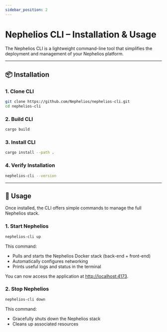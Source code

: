 ```yaml
---
sidebar_position: 2
---
```


# Nephelios CLI – Installation & Usage

The Nephelios CLI is a lightweight command-line tool that simplifies the deployment and management of your Nephelios platform.

---

## 📦 Installation

### 1. Clone CLI

```bash
git clone https://github.com/Nephelios/nephelios-cli.git
cd nephelios-cli
```

### 2. Build CLI

```bash
cargo build
```

### 3. Install CLI

```bash
cargo install --path .
```

### 4. Verify Installation

```bash
nephelios-cli --version
```

---

## 🚀 Usage

Once installed, the CLI offers simple commands to manage the full Nephelios stack.

### 1. Start Nephelios

```bash
nephelios-cli up
```

This command:

- Pulls and starts the Nephelios Docker stack (back-end + front-end)
- Automatically configures networking
- Prints useful logs and status in the terminal

You can now access the application at [http://localhost:4173](http://localhost:4173).

### 2. Stop Nephelios

```bash
nephelios-cli down
```

This command:

- Gracefully shuts down the Nephelios stack
- Cleans up associated resources
